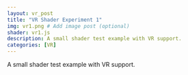 ```yaml
---
layout: vr_post
title: "VR Shader Experiment 1"
img: vr1.png # Add image post (optional)
shader: vr1.js
description: A small shader test example with VR support.
categories: [VR]
---
```

A small shader test example with VR support.
